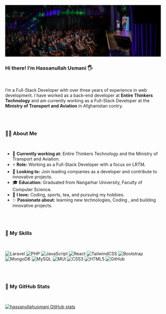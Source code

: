 <img src="https://github.com/hassanullahusmani45/hassanullahusmani45/blob/main/banner.jpeg?raw=true"/>
<br/>

### Hi there!  I’m **Hassanullah Usmani** 🖐
<br/>

  I’m a Full-Stack Developer with over three years of experience in web development. I have worked as a back-end developer at **Entire Thinkers Technology** and am currently working as a Full-Stack Developer at the **Ministry of Transport and Aviation** in Afghanistan contry. 

<br/>
<br/>

### 👨‍💻 About Me
<br/>

- 💼 **Currently working at:** Entire Thinkers Technology and the Ministry of Transport and Aviation.
- ⚡ **Role:** Working as a Full-Stack Developer with a focus on LRTM.
- 👯 **Looking to:** Join leading companies as a developer and contribute to innovative projects.
- 🎓 **Education:** Graduated from Nangarhar University, Faculty of Computer Science.
- 🌿 **I love:** Coding, sports, tea, and pursuing my hobbies.
- ✨ **Passionate about:** learning new technologies, Coding , and building innovative projects.

<br/>
<br/>

### 💪 My Skills
<br/>


  ![Laravel](https://img.shields.io/badge/laravel-%23FF2D20.svg?style=for-the-badge&logo=laravel&logoColor=white)  ![PHP](https://img.shields.io/badge/php-%23777BB4.svg?style=for-the-badge&logo=php&logoColor=white)  ![JavaScript](https://img.shields.io/badge/javascript-%23323330.svg?style=for-the-badge&logo=javascript&logoColor=%23F7DF1E)  ![React](https://img.shields.io/badge/react-%2320232a.svg?style=for-the-badge&logo=react&logoColor=%2361DAFB)  ![TailwindCSS](https://img.shields.io/badge/tailwindcss-%2338B2AC.svg?style=for-the-badge&logo=tailwind-css&logoColor=white)  ![Bootstrap](https://img.shields.io/badge/bootstrap-%238511FA.svg?style=for-the-badge&logo=bootstrap&logoColor=white)  ![MongoDB](https://img.shields.io/badge/MongoDB-%234ea94b.svg?style=for-the-badge&logo=mongodb&logoColor=white)  	![MySQL](https://img.shields.io/badge/mysql-4479A1.svg?style=for-the-badge&logo=mysql&logoColor=white)  ![MUI](https://img.shields.io/badge/MUI-%230081CB.svg?style=for-the-badge&logo=mui&logoColor=white)  ![CSS3](https://img.shields.io/badge/css3-%231572B6.svg?style=for-the-badge&logo=css3&logoColor=white)  ![HTML5](https://img.shields.io/badge/html5-%23E34F26.svg?style=for-the-badge&logo=html5&logoColor=white)  ![GitHub](https://img.shields.io/badge/github-%23121011.svg?style=for-the-badge&logo=github&logoColor=white)


<br/>
<br/>

### 🌟 My GitHub Stats
<br/>

[![hassanullahusmani GitHub stats](https://github-readme-stats.vercel.app/api?username=hassanullahusmani45&show_icons=true&theme=transparent&hide=contribs)](https://github.com/anuraghazra/github-readme-stats)
  
